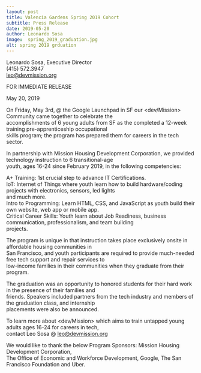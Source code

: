 ```yaml
---
layout: post
title: Valencia Gardens Spring 2019 Cohort
subtitle: Press Release
date: 2019-05-20
author: Leonardo Sosa
image:  spring_2019_graduation.jpg
alt: spring 2019 grduation
---
```

Leonardo Sosa, Executive Director<br>
(415) 572.3947<br>
leo@devmission.org<br>

FOR IMMEDIATE RELEASE<br>


May 20, 2019<br>

On Friday, May 3rd, @ the Google Launchpad in SF our &lt;dev/Mission&gt; Community came together to celebrate the<br> accomplishments of 6 young adults from SF as the completed a 12-week training pre-apprenticeship occupational<br>
skills program; the program has prepared them for careers in the tech sector.<br>

In partnership with Mission Housing Development Corporation, we provided technology instruction to 6 transitional-age<br>
youth, ages 16-24 since February 2019, in the following competencies:<br>

A+ Training: 1st crucial step to advance IT Certifications.<br>
IoT: Internet of Things where youth learn how to build hardware/coding projects with electronics, sensors, led lights<br>
and much more.<br>
Intro to Programming: Learn HTML, CSS, and JavaScript as youth build their own website, web app or mobile app.<br>
Critical Career Skills: Youth learn about Job Readiness, business communication, professionalism, and team building<br>
projects.<br>

The program is unique in that instruction takes place exclusively onsite in affordable housing communities in <br>San Francisco, and youth participants are required to provide much-needed free tech support and repair services to <br>
low-income families in their communities when they graduate from their program.<br>

The graduation was an opportunity to honored students for their hard work in the presence of their families and<br> friends. Speakers included partners from the tech industry and members of the graduation class, and internship <br>
placements were also be announced.<br>

To learn more about &lt;dev/Mission&gt; which aims to train untapped young adults ages 16-24 for careers in tech,<br>
contact Leo Sosa @ leo@devmission.org<br>

We would like to thank the below Program Sponsors: Mission Housing Development Corporation,  <br>
The Office of Economic and Workforce Development, Google, The San Francisco Foundation and Uber.
